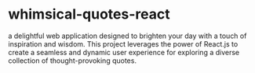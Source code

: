 # whimsical-quotes-react
a delightful web application designed to brighten your day with a touch of inspiration and wisdom. This project leverages the power of React.js to create a seamless and dynamic user experience for exploring a diverse collection of thought-provoking quotes.

